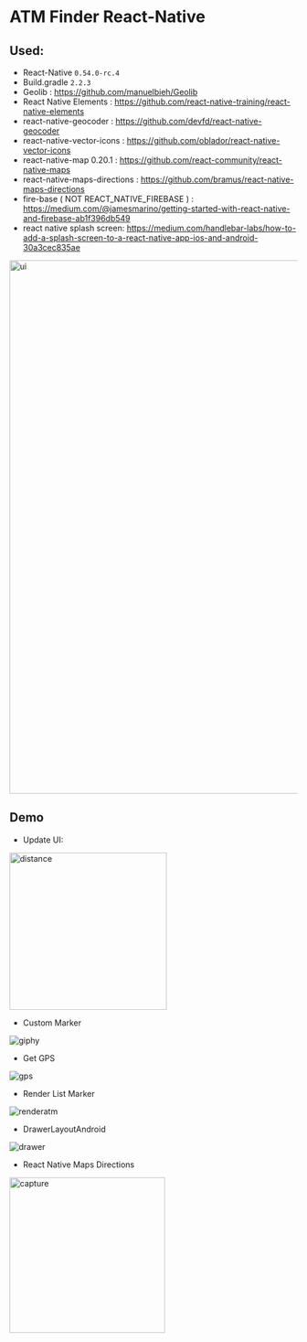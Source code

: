 # ATM Finder React-Native  

## Used:
  - React-Native `0.54.0-rc.4`
  - Build.gradle `2.2.3` 
  - Geolib : https://github.com/manuelbieh/Geolib
  - React Native Elements : https://github.com/react-native-training/react-native-elements
  - react-native-geocoder : https://github.com/devfd/react-native-geocoder  
  - react-native-vector-icons : https://github.com/oblador/react-native-vector-icons
  - react-native-map 0.20.1 : https://github.com/react-community/react-native-maps    
  - react-native-maps-directions : https://github.com/bramus/react-native-maps-directions
  - fire-base ( NOT REACT_NATIVE_FIREBASE ) : https://medium.com/@jamesmarino/getting-started-with-react-native-and-firebase-ab1f396db549
  - react native splash screen: https://medium.com/handlebar-labs/how-to-add-a-splash-screen-to-a-react-native-app-ios-and-android-30a3cec835ae 

<img width="933" alt="ui" src="https://user-images.githubusercontent.com/26876671/38883831-360c3488-4298-11e8-8941-d89ae3510339.png">

## Demo 

- Update UI: 
<img width="275" alt="distance" src="https://user-images.githubusercontent.com/26876671/39348037-acac7c68-4a1f-11e8-9ab6-9718e0621403.png">


- Custom Marker 

![giphy](https://user-images.githubusercontent.com/26876671/39203319-933cad78-481e-11e8-8c8f-03aa1fb88838.gif)


- Get GPS

![gps](https://user-images.githubusercontent.com/26876671/39009023-a81a639a-4434-11e8-80bd-ffd983ac1b88.gif)
- Render List Marker

![renderatm](https://user-images.githubusercontent.com/26876671/39009028-aac1e730-4434-11e8-99a3-97e96dee9a76.gif)

- DrawerLayoutAndroid 

![drawer](https://user-images.githubusercontent.com/26876671/39009035-ad84a7c8-4434-11e8-9a7c-15d57dee8875.gif)

- React Native Maps Directions

<img width="272" alt="capture" src="https://user-images.githubusercontent.com/26876671/39082239-ffc248ec-4579-11e8-99ab-bc5b10434149.PNG">

